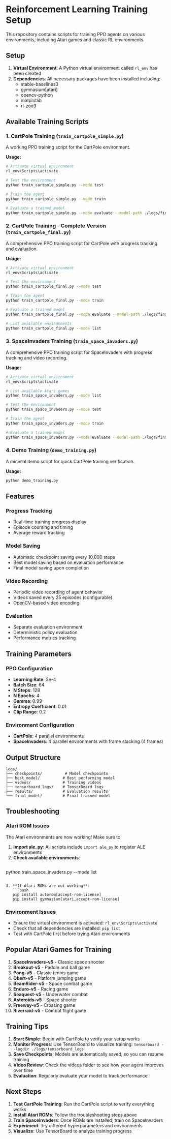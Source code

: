 # Reinforcement Learning Training Setup

This repository contains scripts for training PPO agents on various environments, including Atari games and classic RL environments.

## Setup

1. **Virtual Environment**: A Python virtual environment called `rl_env` has been created
2. **Dependencies**: All necessary packages have been installed including:
   - stable-baselines3
   - gymnasium[atari]
   - opencv-python
   - matplotlib
   - rl-zoo3

## Available Training Scripts

### 1. CartPole Training (`train_cartpole_simple.py`)
A working PPO training script for the CartPole environment.

**Usage:**
```bash
# Activate virtual environment
rl_env\Scripts\activate

# Test the environment
python train_cartpole_simple.py --mode test

# Train the agent
python train_cartpole_simple.py --mode train

# Evaluate a trained model
python train_cartpole_simple.py --mode evaluate --model-path ./logs/final_model
```

### 2. CartPole Training - Complete Version (`train_cartpole_final.py`)
A comprehensive PPO training script for CartPole with progress tracking and evaluation.

**Usage:**
```bash
# Activate virtual environment
rl_env\Scripts\activate

# Test the environment
python train_cartpole_final.py --mode test

# Train the agent
python train_cartpole_final.py --mode train

# Evaluate a trained model
python train_cartpole_final.py --mode evaluate --model-path ./logs/final_model

# List available environments
python train_cartpole_final.py --mode list
```

### 3. SpaceInvaders Training (`train_space_invaders.py`)
A comprehensive PPO training script for SpaceInvaders with progress tracking and video recording.

**Usage:**
```bash
# Activate virtual environment
rl_env\Scripts\activate

# List available Atari games
python train_space_invaders.py --mode list

# Test the environment
python train_space_invaders.py --mode test

# Train the agent
python train_space_invaders.py --mode train

# Evaluate a trained model
python train_space_invaders.py --mode evaluate --model-path ./logs/final_model
```

### 4. Demo Training (`demo_training.py`)
A minimal demo script for quick CartPole training verification.

**Usage:**
```bash
python demo_training.py
```

## Features

### Progress Tracking
- Real-time training progress display
- Episode counting and timing
- Average reward tracking

### Model Saving
- Automatic checkpoint saving every 10,000 steps
- Best model saving based on evaluation performance
- Final model saving upon completion

### Video Recording
- Periodic video recording of agent behavior
- Videos saved every 25 episodes (configurable)
- OpenCV-based video encoding

### Evaluation
- Separate evaluation environment
- Deterministic policy evaluation
- Performance metrics tracking

## Training Parameters

### PPO Configuration
- **Learning Rate**: 3e-4
- **Batch Size**: 64
- **N Steps**: 128
- **N Epochs**: 4
- **Gamma**: 0.99
- **Entropy Coefficient**: 0.01
- **Clip Range**: 0.2

### Environment Configuration
- **CartPole**: 4 parallel environments
- **SpaceInvaders**: 4 parallel environments with frame stacking (4 frames)

## Output Structure

```
logs/
├── checkpoints/          # Model checkpoints
├── best_model/          # Best performing model
├── videos/              # Training videos
├── tensorboard_logs/    # TensorBoard logs
├── results/             # Evaluation results
└── final_model/         # Final trained model
```

## Troubleshooting

### Atari ROM Issues
The Atari environments are now working! Make sure to:

1. **Import ale_py**: All scripts include `import ale_py` to register ALE environments
2. **Check available environments**:
   ```bash
python train_space_invaders.py --mode list
```

3. **If Atari ROMs are not working**:
   ```bash
   pip install autorom[accept-rom-license]
   pip install gymnasium[atari,accept-rom-license]
   ```

### Environment Issues
- Ensure the virtual environment is activated: `rl_env\Scripts\activate`
- Check that all dependencies are installed: `pip list`
- Test with CartPole first before trying Atari environments

## Popular Atari Games for Training

1. **SpaceInvaders-v5** - Classic space shooter
2. **Breakout-v5** - Paddle and ball game
3. **Pong-v5** - Classic tennis game
4. **Qbert-v5** - Platform jumping game
5. **BeamRider-v5** - Space combat game
6. **Enduro-v5** - Racing game
7. **Seaquest-v5** - Underwater combat
8. **Asteroids-v5** - Space shooter
9. **Freeway-v5** - Crossing game
10. **Riverraid-v5** - Combat flight game

## Training Tips

1. **Start Simple**: Begin with CartPole to verify your setup works
2. **Monitor Progress**: Use TensorBoard to visualize training: `tensorboard --logdir ./logs/tensorboard_logs`
3. **Save Checkpoints**: Models are automatically saved, so you can resume training
4. **Video Review**: Check the videos folder to see how your agent improves over time
5. **Evaluation**: Regularly evaluate your model to track performance

## Next Steps

1. **Test CartPole Training**: Run the CartPole script to verify everything works
2. **Install Atari ROMs**: Follow the troubleshooting steps above
3. **Train SpaceInvaders**: Once ROMs are installed, train on SpaceInvaders
4. **Experiment**: Try different hyperparameters and environments
5. **Visualize**: Use TensorBoard to analyze training progress 